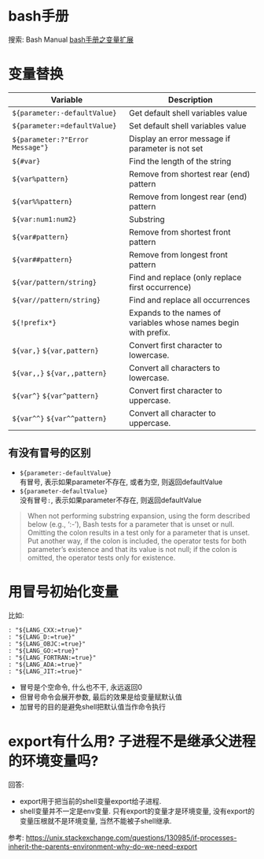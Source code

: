 # bash手册
搜索: Bash Manual
[bash手册之变量扩展](https://www.gnu.org/software/bash/manual/bash.html)

# 变量替换
| Variable                        | Description                                                      |
| ------------------------------- | ---------------------------------------------------------------- |
| `${parameter:-defaultValue}`    | Get default shell variables value                                |
| `${parameter:=defaultValue}`    | Set default shell variables value                                |
| `${parameter:?"Error Message"}` | Display an error message if parameter is not set                 |
| `${#var}`                       | Find the length of the string                                    |
| `${var%pattern}`                | Remove from shortest rear (end) pattern                          |
| `${var%%pattern}`               | Remove from longest rear (end) pattern                           |
| `${var:num1:num2}`              | Substring                                                        |
| `${var#pattern}`                | Remove from shortest front pattern                               |
| `${var##pattern}`               | Remove from longest front pattern                                |
| `${var/pattern/string}`         | Find and replace (only replace first occurrence)                 |
| `${var//pattern/string}`        | Find and replace all occurrences                                 |
| `${!prefix*}`                   | Expands to the names of variables whose names begin with prefix. |
| `${var,}` `${var,pattern}`      | Convert first character to lowercase.                            |
| `${var,,}` `${var,,pattern}`    | Convert all characters to lowercase.                             |
| `${var^}` `${var^pattern}`      | Convert first character to uppercase.                            |
| `${var^^}` `${var^^pattern}`    | Convert all character to uppercase.                              |

## 有没有冒号的区别
* `${parameter:-defaultValue}`  
有冒号, 表示如果parameter不存在, 或者为空, 则返回defaultValue
* `${parameter-defaultValue}`  
没有冒号`:`, 表示如果parameter不存在, 则返回defaultValue

> When not performing substring expansion, using the form described below (e.g., ‘:-’), Bash tests for a parameter that is unset or null. Omitting the colon results in a test only for a parameter that is unset. Put another way, if the colon is included, the operator tests for both parameter’s existence and that its value is not null; if the colon is omitted, the operator tests only for existence.

# 用冒号初始化变量
比如:  
```shell
: "${LANG_CXX:=true}"
: "${LANG_D:=true}"
: "${LANG_OBJC:=true}"
: "${LANG_GO:=true}"
: "${LANG_FORTRAN:=true}"
: "${LANG_ADA:=true}"
: "${LANG_JIT:=true}"
```
* 冒号是个空命令, 什么也不干, 永远返回0
* 但冒号命令会展开参数, 最后的效果是给变量赋默认值
* 加冒号的目的是避免shell把默认值当作命令执行

# export有什么用? 子进程不是继承父进程的环境变量吗?
回答:
* export用于把当前的shell变量export给子进程.
* shell变量并不一定是env变量. 只有export的变量才是环境变量, 没有export的变量压根就不是环境变量, 当然不能被子shell继承.

参考: https://unix.stackexchange.com/questions/130985/if-processes-inherit-the-parents-environment-why-do-we-need-export
